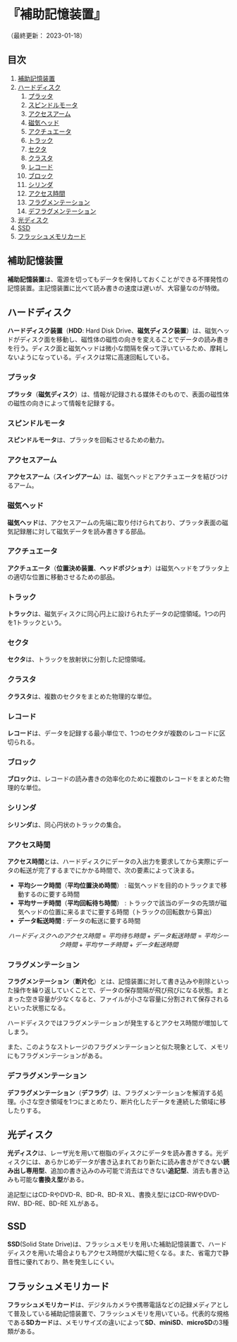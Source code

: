 # 『補助記憶装置』

（最終更新： 2023-01-18）


## 目次

1. [補助記憶装置](#補助記憶装置)
1. [ハードディスク](#ハードディスク)
	1. [プラッタ](#プラッタ)
	1. [スピンドルモータ](#スピンドルモータ)
	1. [アクセスアーム](#アクセスアーム)
	1. [磁気ヘッド](#磁気ヘッド)
	1. [アクチュエータ](#アクチュエータ)
	1. [トラック](#トラック)
	1. [セクタ](#セクタ)
	1. [クラスタ](#クラスタ)
	1. [レコード](#レコード)
	1. [ブロック](#ブロック)
	1. [シリンダ](#シリンダ)
	1. [アクセス時間](#アクセス時間)
	1. [フラグメンテーション](#フラグメンテーション)
	1. [デフラグメンテーション](#デフラグメンテーション)
1. [光ディスク](#光ディスク)
1. [SSD](#ssd)
1. [フラッシュメモリカード](#フラッシュメモリカード)


## 補助記憶装置

**補助記憶装置**は、電源を切ってもデータを保持しておくことができる不揮発性の記憶装置。主記憶装置に比べて読み書きの速度は遅いが、大容量なのが特徴。


## ハードディスク

**ハードディスク装置**（**HDD**: Hard Disk Drive、**磁気ディスク装置**）は、磁気ヘッドがディスク面を移動し、磁性体の磁性の向きを変えることでデータの読み書きを行う。ディスク面と磁気ヘッドは微小な間隔を保って浮いているため、摩耗しないようになっている。ディスクは常に高速回転している。

### プラッタ

**プラッタ**（**磁気ディスク**）は、情報が記録される媒体そのもので、表面の磁性体の磁性の向きによって情報を記録する。

### スピンドルモータ

**スピンドルモータ**は、プラッタを回転させるための動力。

### アクセスアーム

**アクセスアーム**（**スイングアーム**）は、磁気ヘッドとアクチュエータを結びつけるアーム。

### 磁気ヘッド

**磁気ヘッド**は、アクセスアームの先端に取り付けられており、プラッタ表面の磁気記録層に対して磁気データを読み書きする部品。

### アクチュエータ

**アクチュエータ**（**位置決め装置**、**ヘッドポジショナ**）は磁気ヘッドをプラッタ上の適切な位置に移動させるための部品。

### トラック

**トラック**は、磁気ディスクに同心円上に設けられたデータの記憶領域。1つの円を1トラックという。

### セクタ

**セクタ**は、トラックを放射状に分割した記憶領域。

### クラスタ

**クラスタ**は、複数のセクタをまとめた物理的な単位。

### レコード

**レコード**は、データを記録する最小単位で、1つのセクタが複数のレコードに区切られる。

### ブロック

**ブロック**は、レコードの読み書きの効率化のために複数のレコードをまとめた物理的な単位。

### シリンダ

**シリンダ**は、同心円状のトラックの集合。

### アクセス時間

**アクセス時間**とは、ハードディスクにデータの入出力を要求してから実際にデータの転送が完了するまでにかかる時間で、次の要素によって決まる。

- **平均シーク時間**（**平均位置決め時間**） : 磁気ヘッドを目的のトラックまで移動するのに要する時間
- **平均サーチ時間**（**平均回転待ち時間**） : トラックで該当のデータの先頭が磁気ヘッドの位置に来るまでに要する時間（トラックの回転数から算出）
- **データ転送時間** : データの転送に要する時間

```math
ハードディスクへのアクセス時間 = 平均待ち時間 + データ転送時間 = 平均シーク時間 + 平均サーチ時間 + データ転送時間
```

### フラグメンテーション

**フラグメンテーション**（**断片化**）とは、記憶装置に対して書き込みや削除といった操作を繰り返していくことで、データの保存間隔が飛び飛びになる状態。まとまった空き容量が少なくなると、ファイルが小さな容量に分割されて保存されるといった状態になる。

ハードディスクではフラグメンテーションが発生するとアクセス時間が増加してしまう。

また、このようなストレージのフラグメンテーションと似た現象として、メモリにもフラグメンテーションがある。

### デフラグメンテーション

**デフラグメンテーション**（**デフラグ**）は、フラグメンテーションを解消する処理。小さな空き領域を1つにまとめたり、断片化したデータを連続した領域に移したりする。


## 光ディスク

**光ディスク**は、レーザ光を用いて樹脂のディスクにデータを読み書きする。光ディスクには、あらかじめデータが書き込まれており新たに読み書きができない**読み出し専用型**、追加の書き込みのみ可能で消去はできない**追記型**、消去も書き込みも可能な**書換え型**がある。

追記型にはCD-RやDVD-R、BD-R、BD-R XL、書換え型にはCD-RWやDVD-RW、BD-RE、BD-RE XLがある。


## SSD

**SSD**(Solid State Drive)は、フラッシュメモリを用いた補助記憶装置で、ハードディスクを用いた場合よりもアクセス時間が大幅に短くなる。また、省電力で静音性に優れており、熱を発生しにくい。


## フラッシュメモリカード

**フラッシュメモリカード**は、デジタルカメラや携帯電話などの記録メディアとして普及している補助記憶装置で、フラッシュメモリを用いている。代表的な規格である**SDカード**は、メモリサイズの違いによって**SD**、**miniSD**、**microSD**の3種類がある。
